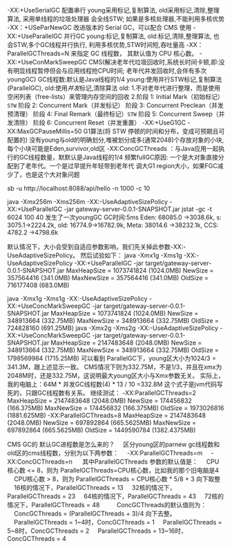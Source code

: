 -XX:+UseSerialGC 
    配置串行 young采用标记,复制算法, old采用标记,清除,整理算法, 采用单线程的垃圾处理器 会全线STW; 如果是多核处理器,不能利用多核优势
    -XX：+USeParNewGC 改进版本的 Serial GC，可以配合 CMS 使用
-XX:+UseParallelGC 并行GC
    young:标记,复制算法, old:标记,清除,整理算法, 也会STW,多个GC线程并行执行, 利用多核优势,STW时间短,吞吐量高
    -XX：ParallelGCThreads=N 来指定 GC 线程数， 其默认值为 CPU 核心数。
-XX:+UseConMarkSweepGC CMS(解决老年代垃圾回收时,系统长时间卡顿,即:没有明显线程暂停但会与应用线程抢CPU时间; 老年代并发回收时,会伴有多次youngGC)
    GC线程数:默认是Java线程的1/4
    young:使用并行STW标记,复制算法(ParallelGC), old:使用*并发*标记,清除算法
    old:
    1.不对老年代进行整理，而是使用空闲列表（free-lists）来管理内存空间的回收
    2.阶段 1: Initial Mark（初始标记）`STW`
      阶段 2: Concurrent Mark（并发标记）
      阶段 3: Concurrent Preclean（并发预清理）
      阶段 4: Final Remark（最终标记）`STW`
      阶段 5: Concurrent Sweep（并发清除）
      阶段 6: Concurrent Reset（并发重置）
-XX:+UseG1GC -XX:MaxGCPauseMillis=50 G1算法(将 STW 停顿的时间和分布，变成可预期且可配置的)
    没有young与old的明确划分,堆被划分成多(通常2048)个存放对象的小块, 每个小块可能是Eden,survivor,old区
    -XX:ConcGCThreads ：与Java应用一起执行的GC线程数量，默默认是Java线程的1/4
频繁fullGC原因: 一个是大对象直接分配到了老年代。一个是过早提升年轻带到老年代
调大G1 region大小，如果FGC减少了，也是这个大对象问题 
    
    

sb -u http://localhost:8088/api/hello -n 1000 -c 10

java -Xmx256m -Xms256m -XX:-UseAdaptiveSizePolicy -XX:+UseParallelGC -jar gateway-server-0.0.1-SNAPSHOT.jar
jstat -gc -t 6024 100 40
发生了一次youngGC
GC时间:5ms   Eden: 68085.0 ->3038.6k,
            s: 3075.1->2224.2k,
            old: 16774.9->16782.9k,
            Meta: 38014.6 ->38232.1k,
            CCS: 4782.2 ->4798.6k

























默认情况下，大小会受到自适应参数影响，我们先关掉此参数-XX:-UseAdaptiveSizePolicy。
然后试验如下：
java -Xmx1g -Xms1g -XX:-UseAdaptiveSizePolicy -XX:+UseParallelGC -jar target/gateway-server-0.0.1-SNAPSHOT.jar
   MaxHeapSize              = 1073741824 (1024.0MB)
   NewSize                     = 357564416 (341.0MB)
   MaxNewSize               = 357564416 (341.0MB)
   OldSize                      = 716177408 (683.0MB)

java -Xmx1g -Xms1g -XX:-UseAdaptiveSizePolicy -XX:+UseConcMarkSweepGC -jar target/gateway-server-0.0.1-SNAPSHOT.jar
   MaxHeapSize              = 1073741824 (1024.0MB)
   NewSize                     = 348913664 (332.75MB)
   MaxNewSize               = 348913664 (332.75MB)
   OldSize                      = 724828160 (691.25MB)
java -Xmx2g -Xms2g -XX:-UseAdaptiveSizePolicy -XX:+UseConcMarkSweepGC -jar target/gateway-server-0.0.1-SNAPSHOT.jar
   MaxHeapSize              = 2147483648 (2048.0MB)
   NewSize                     = 348913664 (332.75MB)
   MaxNewSize               = 348913664 (332.75MB)
   OldSize                      = 1798569984 (1715.25MB)
可以看到 ParallelGC下，young区大小为1024/3 = 341.3M，跟上述显示一致。
CMS情况下则为332.75M，不是1/3，并且在xmx为2048M时，还是332.75M，这说明最大young区大小与Xmx参数无关。
实际上，我的电脑上：64M * 并发GC线程数(4) * 13 / 10 =332.8M
这个式子是jvm代码写死的，只跟GC线程数有关系。
继续测试：
-XX:ParallelGCThreads=2 
   MaxHeapSize              = 2147483648 (2048.0MB)
   NewSize                     = 174456832 (166.375MB)
   MaxNewSize               = 174456832 (166.375MB)
   OldSize                      = 1973026816 (1881.625MB)
-XX:ParallelGCThreads=8
   MaxHeapSize              = 2147483648 (2048.0MB)
   NewSize                     = 697892864 (665.5625MB)
   MaxNewSize               = 697892864 (665.5625MB)
   OldSize                      = 1449590784 (1382.4375MB)
   
CMS GC的 默认GC进程数是怎么来的？
    区分young区的parnew gc线程数和old区的cms线程数，分别为以下两参数：
    -XX:ParallelGCThreads=m
    -XX:ConcGCThreads=n 
    其中ParallelGCThreads 参数的默认值是：
    CPU核心数 <= 8，则为 ParallelGCThreads=CPU核心数，比如我的那个旧电脑是4
    CPU核心数 > 8，则为 ParallelGCThreads = CPU核心数 * 5/8 + 3 向下取整
    16核的情况下，ParallelGCThreads = 13
    32核的情况下，ParallelGCThreads = 23
    64核的情况下，ParallelGCThreads = 43
    72核的情况下，ParallelGCThreads = 48
    
    ConcGCThreads的默认值则为：
    ConcGCThreads = (ParallelGCThreads + 3)/4 向下去整。
    ParallelGCThreads = 1~4时，ConcGCThreads = 1
    ParallelGCThreads = 5~8时，ConcGCThreads = 2
    ParallelGCThreads = 13~16时，ConcGCThreads = 4
